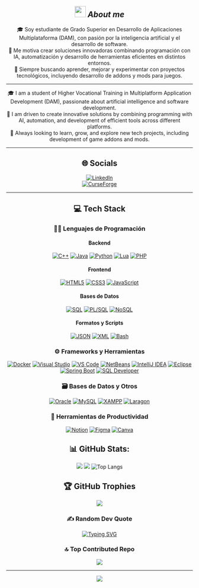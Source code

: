 <div align="center">


## <img src="https://media.giphy.com/media/ObNTw8Uzwy6KQ/giphy.gif" width="30px">&nbsp;***About me***
🎓 Soy estudiante de Grado Superior en Desarrollo de Aplicaciones Multiplataforma (DAM), con pasión por la inteligencia artificial y el desarrollo de software.  
🚀 Me motiva crear soluciones innovadoras combinando programación con IA, automatización y desarrollo de herramientas eficientes en distintos entornos.  
🧠 Siempre buscando aprender, mejorar y experimentar con proyectos tecnológicos, incluyendo desarrollo de addons y mods para juegos.  

---

🎓 I am a student of Higher Vocational Training in Multiplatform Application Development (DAM), passionate about artificial intelligence and software development.  
🚀 I am driven to create innovative solutions by combining programming with AI, automation, and development of efficient tools across different platforms.  
🧠 Always looking to learn, grow, and explore new tech projects, including development of game addons and mods.  

---

## 🌐 Socials
[![LinkedIn](https://img.shields.io/badge/LinkedIn-%230077B5.svg?logo=linkedin&logoColor=white&style=flat&labelColor=0077B5)](https://www.linkedin.com/in/daniel-garcia-brun-98a54b274)  
[![CurseForge](https://img.shields.io/badge/CurseForge-%23F15F2C.svg?style=flat&logo=curseforge&logoColor=white)](https://www.curseforge.com/members/darkace)  

---

## 💻 Tech Stack

### 🧑‍💻 Lenguajes de Programación


#### Backend
[![C++](https://img.shields.io/badge/c++-%2300599C.svg?style=flat&logo=c%2B%2B&logoColor=white)](https://en.wikipedia.org/wiki/C%2B%2B) 
[![Java](https://img.shields.io/badge/java-%23ED8B00.svg?style=flat&logo=openjdk&logoColor=white)](https://www.java.com) 
[![Python](https://img.shields.io/badge/python-3670A0?style=flat&logo=python&logoColor=ffdd54)](https://www.python.org) 
[![Lua](https://img.shields.io/badge/lua-%232C2D72.svg?style=flat&logo=lua&logoColor=white)](https://www.lua.org) 
[![PHP](https://img.shields.io/badge/php-%23777BB4.svg?style=flat&logo=php&logoColor=white)](https://www.php.net) 

#### Frontend
[![HTML5](https://img.shields.io/badge/html5-%23E34F26.svg?style=flat&logo=html5&logoColor=white)](https://developer.mozilla.org/en-US/docs/Web/Guide/HTML/HTML5)
[![CSS3](https://img.shields.io/badge/css3-%231572B6.svg?style=flat&logo=css3&logoColor=white)](https://developer.mozilla.org/en-US/docs/Web/CSS)
[![JavaScript](https://img.shields.io/badge/javascript-%23323330.svg?style=flat&logo=javascript&logoColor=%23F7DF1E)](https://developer.mozilla.org/en-US/docs/Web/JavaScript)

#### Bases de Datos
[![SQL](https://img.shields.io/badge/SQL-%23007396.svg?style=flat&logo=sqlite&logoColor=white)](https://en.wikipedia.org/wiki/SQL)
[![PL/SQL](https://img.shields.io/badge/PL%2FSQL-F80000?style=flat&logo=oracle&logoColor=white)](https://en.wikipedia.org/wiki/PL/SQL)
[![NoSQL](https://img.shields.io/badge/NoSQL-%234ea94b.svg?style=flat&logo=mongodb&logoColor=white)](https://en.wikipedia.org/wiki/NoSQL)

#### Formatos y Scripts
[![JSON](https://img.shields.io/badge/JSON-%23D3D3D3.svg?style=flat&logo=json&logoColor=black)](https://www.json.org/)
[![XML](https://img.shields.io/badge/XML-%23447DCA.svg?style=flat&logo=xml&logoColor=white)](https://www.w3.org/XML/)
[![Bash](https://img.shields.io/badge/Bash-%23000000.svg?style=flat&logo=gnu-bash&logoColor=white)](https://www.gnu.org/software/bash/)




### ⚙️ Frameworks y Herramientas
[![Docker](https://img.shields.io/badge/docker-%230db7ed.svg?style=flat&logo=docker&logoColor=white)](https://www.docker.com) 
[![Visual Studio](https://img.shields.io/badge/Visual_Studio-%23007ACC.svg?style=flat&logo=visual-studio&logoColor=white)](https://visualstudio.microsoft.com) 
[![VS Code](https://img.shields.io/badge/VS_Code-%23007ACC.svg?style=flat&logo=visual-studio-code&logoColor=white)](https://code.visualstudio.com) 
[![NetBeans](https://img.shields.io/badge/NetBeans-%23000000.svg?style=flat&logo=apache-netbeans&logoColor=white)](https://netbeans.apache.org) 
[![IntelliJ IDEA](https://img.shields.io/badge/IntelliJ_IDEA-%23000000.svg?style=flat&logo=intellij-idea&logoColor=white)](https://www.jetbrains.com/idea/) 
[![Eclipse](https://img.shields.io/badge/Eclipse-%23000000.svg?style=flat&logo=eclipse&logoColor=white)](https://www.eclipse.org) 
[![Spring Boot](https://img.shields.io/badge/Spring_Boot-%236DB33F.svg?style=flat&logo=spring-boot&logoColor=white)](https://spring.io/projects/spring-boot)
[![SQL Developer](https://img.shields.io/badge/SQL_Developer-%23F80000.svg?style=flat&logo=oracle&logoColor=white)](https://www.oracle.com/database/sqldeveloper/)  

### 🗃️ Bases de Datos y Otros
[![Oracle](https://img.shields.io/badge/Oracle-F80000?style=flat&logo=oracle&logoColor=white)](https://www.oracle.com) 
[![MySQL](https://img.shields.io/badge/mysql-4479A1.svg?style=flat&logo=mysql&logoColor=white)](https://www.mysql.com) 
[![XAMPP](https://img.shields.io/badge/XAMPP-%23FF0000.svg?style=flat&logo=XAMPP&logoColor=white)](https://www.apachefriends.org/index.html) 
[![Laragon](https://img.shields.io/badge/Laragon-%230081F0.svg?style=flat&logo=Laragon&logoColor=white)](https://laragon.org)  

### 📝 Herramientas de Productividad
[![Notion](https://img.shields.io/badge/Notion-%23000000.svg?style=flat&logo=notion&logoColor=white)](https://www.notion.so) 
[![Figma](https://img.shields.io/badge/figma-%23F24E1E.svg?style=flat&logo=figma&logoColor=white)](https://www.figma.com) 
[![Canva](https://img.shields.io/badge/Canva-%2300C4CC.svg?style=flat&logo=Canva&logoColor=white)](https://www.canva.com)


## 📊 GitHub Stats:
![](https://github-readme-stats.vercel.app/api?username=DarksAces&theme=dark&hide_border=false&include_all_commits=true&count_private=true)
![](https://nirzak-streak-stats.vercel.app/?user=DarksAces&theme=dark&hide_border=false)
![Top Langs](https://github-readme-stats.vercel.app/api/top-langs/?username=DarksAces&layout=compact&theme=dark&langs_count=10)

## 🏆 GitHub Trophies
![](https://github-profile-trophy.vercel.app/?username=DarksAces&theme=radical&no-frame=false&no-bg=false&margin-w=4)

### ✍️ Random Dev Quote
<div align="center">

[![Typing SVG](https://readme-typing-svg.herokuapp.com?font=Kanit&height=75&lines=El+codigo+no+me+domina,+yo+lo+domino&lines=Lok'tar+ogar!+Code+Mode)](https://git.io/typing-svg)


</div>

### 🔝 Top Contributed Repo
![](https://github-contributor-stats.vercel.app/api?username=DarksAces&limit=5&theme=dark&combine_all_yearly_contributions=true)

---
[![](https://visitcount.itsvg.in/api?id=DarksAces&icon=0&color=0)](https://visitcount.itsvg.in)



